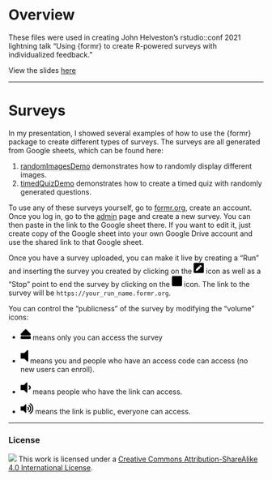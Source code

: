 
<!-- README.md is generated from README.Rmd. Please edit that file -->

# Overview

These files were used in creating John Helveston’s rstudio::conf 2021
lightning talk “Using {formr} to create R-powered surveys with
individualized feedback.”

View the slides
[here](https://jhelvy.github.io/surveys-with-formr/slides/index.html)

-----

# Surveys

In my presentation, I showed several examples of how to use the {formr}
package to create different types of surveys. The surveys are all
generated from Google sheets, which can be found here:

1.  [randomImagesDemo](https://docs.google.com/spreadsheets/d/1hs551J6PYJNxc4sftmJyUqj6XYGYFVnN_5faQBWY7cs/edit?usp=sharing)
    demonstrates how to randomly display different images.
2.  [timedQuizDemo](https://docs.google.com/spreadsheets/d/1PAHG15ijvVpCO3Ny9biAnzJTonLLfzPDDBKg1vA0ZEs/edit?usp=sharing)
    demonstrates how to create a timed quiz with randomly generated
    questions.

To use any of these surveys yourself, go to
[formr.org](https://formr.org/), create an account. Once you log in, go
to the [admin](https://formr.org/admin) page and create a new survey.
You can then paste in the link to the Google sheet there. If you want to
edit it, just create copy of the Google sheet into your own Google Drive
account and use the shared link to that Google sheet.

Once you have a survey uploaded, you can make it live by creating a
“Run” and inserting the survey you created by clicking on the
<img src="images/pen-square-solid.svg" width=20> icon as well as a
“Stop” point to end the survey by clicking on the
<img src="images/stop-solid.svg" width=20> icon. The link to the survey
will be `https://your_run_name.formr.org`.

You can control the “publicness” of the survey by modifying the “volume”
icons:

  - <img src="images/eject-solid.svg" width=20> means only you can
    access the survey

  - <img src="images/volume-off-solid.svg" width=15> means you and
    people who have an access code can access (no new users can enroll).

  - <img src="images/volume-down-solid.svg" width=20> means people who
    have the link can access.

  - <img src="images/volume-up-solid.svg" width=25> means the link is
    public, everyone can access.

-----

### License

![](https://i.creativecommons.org/l/by-sa/4.0/88x31.png) This work is
licensed under a [Creative Commons Attribution-ShareAlike 4.0
International License](https://creativecommons.org/licenses/by-sa/4.0/).
